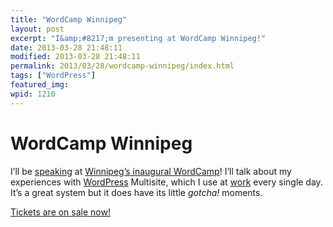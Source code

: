 ```yaml
---
title: "WordCamp Winnipeg"
layout: post
excerpt: "I&amp;#8217;m presenting at WordCamp Winnipeg!"
date: 2013-03-28 21:48:11
modified: 2013-03-28 21:48:11
permalink: 2013/03/28/wordcamp-winnipeg/index.html
tags: ["WordPress"]
featured_img: 
wpid: 1210
---
```


# WordCamp Winnipeg

I’ll be [speaking](http://2013.winnipeg.wordcamp.org/speakers/) at [Winnipeg’s inaugural WordCamp](http://2013.winnipeg.wordcamp.org/)! I’ll talk about my experiences with [WordPress](http://wordpress.org/) Multisite, which I use at [work](http://www.brandonu.ca/) every single day. It’s a great system but it does have its little *gotcha!* moments.

[Tickets are on sale now!](http://2013.winnipeg.wordcamp.org/tickets/)